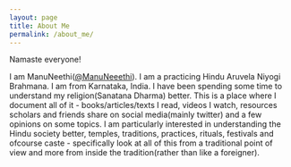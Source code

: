 ```yaml
---
layout: page
title: About Me
permalink: /about_me/
---
```


Namaste everyone!

I am ManuNeethi([@ManuNeeethi](https://twitter.com/ManuNeeethi)). I am a practicing Hindu Aruvela Niyogi Brahmana. I am from Karnataka, India. I have been spending some time to understand my religion(Sanatana Dharma) better. This is a place where I document all of it - books/articles/texts I read, videos I watch, resources scholars and friends share on social media(mainly twitter) and a few opinions on some topics. I am particularly interested in understanding the Hindu society better, temples, traditions, practices, rituals, festivals and ofcourse caste - specifically look at all of this from a traditional point of view and more from inside the tradition(rather than like a foreigner).
